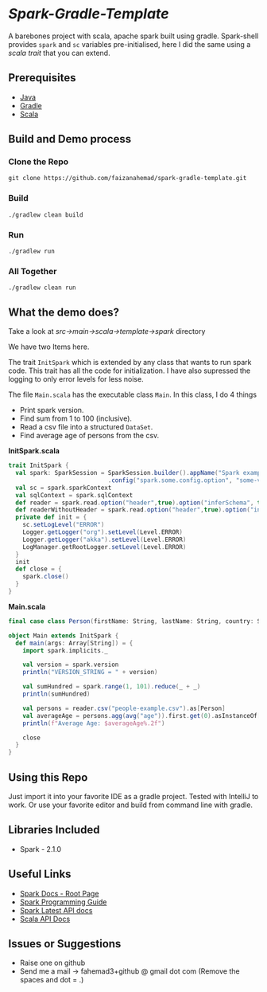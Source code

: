 # _Spark-Gradle-Template_
A barebones project with scala, apache spark built using gradle. Spark-shell provides `spark` and `sc` variables pre-initialised, here I did the same using a *scala trait* that you can extend.

## Prerequisites
- [Java](https://java.com/en/download/)
- [Gradle](https://gradle.org/)
- [Scala](https://www.scala-lang.org/)

## Build and Demo process

### Clone the Repo
`git clone https://github.com/faizanahemad/spark-gradle-template.git`

### Build
`./gradlew clean build`
### Run
`./gradlew run`
### All Together
`./gradlew clean run`


## What the demo does?
Take a look at *src->main->scala->template->spark* directory

We have two Items here. 

The trait `InitSpark` which is extended by any class that wants to run spark code. This trait has all the code for initialization. I have also supressed the logging to only error levels for less noise.

The file `Main.scala` has the executable class `Main`. 
In this class, I do 4 things

- Print spark version.
- Find sum from 1 to 100 (inclusive).
- Read a csv file into a structured `DataSet`. 
- Find average age of persons from the csv.

**InitSpark.scala**
```scala
trait InitSpark {
  val spark: SparkSession = SparkSession.builder().appName("Spark example").master("local[*]")
                            .config("spark.some.config.option", "some-value").getOrCreate()
  val sc = spark.sparkContext
  val sqlContext = spark.sqlContext
  def reader = spark.read.option("header",true).option("inferSchema", true).option("mode", "DROPMALFORMED")
  def readerWithoutHeader = spark.read.option("header",true).option("inferSchema", true).option("mode", "DROPMALFORMED")
  private def init = {
    sc.setLogLevel("ERROR")
    Logger.getLogger("org").setLevel(Level.ERROR)
    Logger.getLogger("akka").setLevel(Level.ERROR)
    LogManager.getRootLogger.setLevel(Level.ERROR)
  }
  init
  def close = {
    spark.close()
  }
}
```

**Main.scala**
```scala
final case class Person(firstName: String, lastName: String, country: String, age: Int)

object Main extends InitSpark {
  def main(args: Array[String]) = {
    import spark.implicits._

    val version = spark.version
    println("VERSION_STRING = " + version)

    val sumHundred = spark.range(1, 101).reduce(_ + _)
    println(sumHundred)

    val persons = reader.csv("people-example.csv").as[Person]
    val averageAge = persons.agg(avg("age")).first.get(0).asInstanceOf[Double]
    println(f"Average Age: $averageAge%.2f")

    close
  }
}
```

## Using this Repo
Just import it into your favorite IDE as a gradle project. Tested with IntelliJ to work. Or use your favorite editor and build from command line with gradle.

## Libraries Included
- Spark - 2.1.0

## Useful Links
- [Spark Docs - Root Page](http://spark.apache.org/docs/latest/)
- [Spark Programming Guide](http://spark.apache.org/docs/latest/programming-guide.html)
- [Spark Latest API docs](http://spark.apache.org/docs/latest/api/)
- [Scala API Docs](http://www.scala-lang.org/api/2.12.1/scala/)
 
## Issues or Suggestions

- Raise one on github
- Send me a mail -> fahemad3+github @ gmail dot com (Remove the spaces and dot = .)
